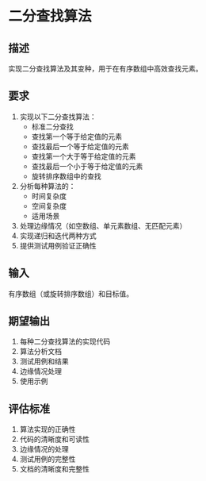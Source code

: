 # 二分查找算法

## 描述
实现二分查找算法及其变种，用于在有序数组中高效查找元素。

## 要求
1. 实现以下二分查找算法：
   - 标准二分查找
   - 查找第一个等于给定值的元素
   - 查找最后一个等于给定值的元素
   - 查找第一个大于等于给定值的元素
   - 查找最后一个小于等于给定值的元素
   - 旋转排序数组中的查找
2. 分析每种算法的：
   - 时间复杂度
   - 空间复杂度
   - 适用场景
3. 处理边缘情况（如空数组、单元素数组、无匹配元素）
4. 实现递归和迭代两种方式
5. 提供测试用例验证正确性

## 输入
有序数组（或旋转排序数组）和目标值。

## 期望输出
1. 每种二分查找算法的实现代码
2. 算法分析文档
3. 测试用例和结果
4. 边缘情况处理
5. 使用示例

## 评估标准
1. 算法实现的正确性
2. 代码的清晰度和可读性
3. 边缘情况的处理
4. 测试用例的完整性
5. 文档的清晰度和完整性